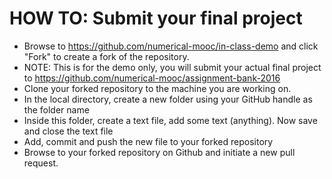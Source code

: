 HOW TO: Submit your final project
===

*  Browse to https://github.com/numerical-mooc/in-class-demo and click "Fork" to create a fork of the repository.  
*    NOTE: This is for the demo only, you will submit your actual final project to https://github.com/numerical-mooc/assignment-bank-2016
*  Clone your forked repository to the machine you are working on.  
*  In the local directory, create a new folder using your GitHub handle as the folder name
*  Inside this folder, create a text file, add some text (anything).  Now save and close the text file
*  Add, commit and push the new file to your forked repository
*  Browse to your forked repository on Github and initiate a new pull request.
